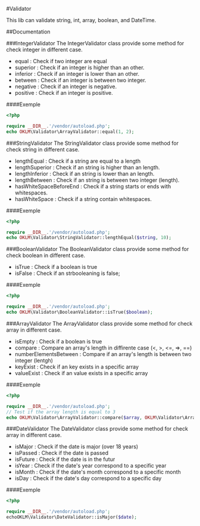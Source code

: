 #Validator


This lib can validate string, int, array, boolean, and DateTime.

##Documentation

###IntegerValidator
The IntegerValidator class provide some method for check integer in different case.

* equal : Check if two integer are equal
* superior : Check if an integer is higher than an other.
* inferior : Check if an integer is lower than an other.
* between : Check if an integer is between two integer.
* negative : Check if an integer is negative.
* positive : Check if an integer is positive.

####Exemple
```php
<?php

require __DIR__.'/vendor/autoload.php';
echo OKLM\Validator\ArrayValidator::equal(1, 2);

```

###StringValidator
The StringValidator class provide some method for check string in different case.

* lengthEqual : Check if a string are equal to a length
* lengthSuperior : Check if an string is higher than an length.
* lengthInferior : Check if an string is lower than an length.
* lengthBetween : Check if an string is between two integer (length).
* hasWhiteSpaceBeforeEnd : Check if a string starts or ends with whitespaces.
* hasWhiteSpace : Check if a string contain whitespaces.

####Exemple
```php
<?php

require __DIR__.'/vendor/autoload.php';
echo OKLM\Validator\StringValidator::lengthEqual($string, 10);

```

###BooleanValidator
The BooleanValidator class provide some method for check boolean in different case.

* isTrue : Check if a boolean is true
* isFalse : Check if an strbooleaning is false;

####Exemple
```php
<?php

require __DIR__.'/vendor/autoload.php';
echo OKLM\Validator\BooleanValidator::isTrue($boolean);

```

###ArrayValidator
The ArrayValidator class provide some method for check array in different case.

* isEmpty : Check if a boolean is true
* compare : Compare an array's length in diffirente case (<, >, <=, =>, ==)
* numberElementsBetween : Compare if an array's length is between two integer (lentgh)
* keyExist : Check if an key exists in a specific array
* valueExist : Check if an value exists in a specific array

####Exemple
```php
<?php

require __DIR__.'/vendor/autoload.php';
// Test if the array length is equal to 3
echo OKLM\Validator\ArrayValidator::compare($array, OKLM\Validator\ArrayValidator::LENGTH_EQUAL, 7);

```

###DateValidator
The DateValidator class provide some method for check array in different case.

* isMajor : Check if the date is major (over 18 years)
* isPassed : Check if the date is passed
* isFuture : Check if the date is in the futur
* isYear : Check if the date's year correspond to a specific year
* isMonth : Check if the date's month correspond to a specific month
* isDay : Check if the date's day correspond to a specific day

####Exemple
```php
<?php

require __DIR__.'/vendor/autoload.php';
echoOKLM\Validator\DateValidator::isMajor($date);

```